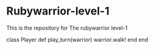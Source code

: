 Rubywarrior-level-1
===================

This is the repository for The rubywarrior level-1

class Player
  def play_turn(warrior)
   warrior.walk!
  end
end
  

